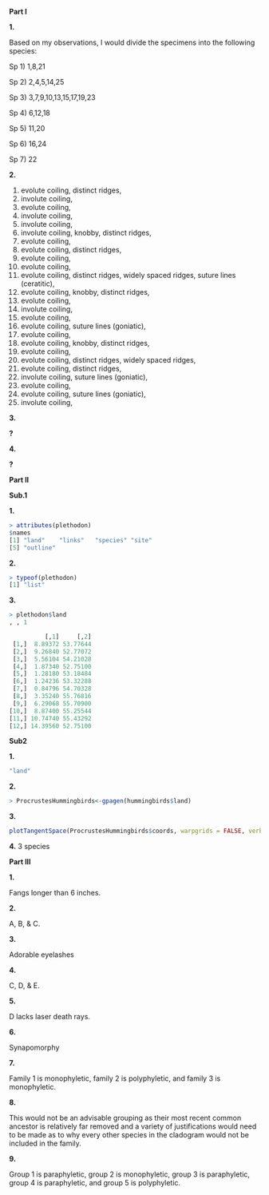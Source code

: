 **Part I**

**1.** 

Based on my observations, I would divide the specimens into the following species:

Sp 1) 1,8,21

Sp 2) 2,4,5,14,25

Sp 3) 3,7,9,10,13,15,17,19,23

Sp 4) 6,12,18

Sp 5) 11,20

Sp 6) 16,24

Sp 7) 22

**2.**

1) evolute coiling, distinct ridges, 
2) involute coiling, 
3) evolute coiling, 
4) involute coiling, 
5) involute coiling, 
6) involute coiling, knobby, distinct ridges, 
7) evolute coiling, 
8) evolute coiling, distinct ridges, 
9) evolute coiling, 
10) evolute coiling, 
11) evolute coiling, distinct ridges, widely spaced ridges, suture lines (ceratitic), 
12) evolute coiling, knobby, distinct ridges, 
13) evolute coiling, 
14) involute coiling, 
15) evolute coiling, 
16) evolute coiling, suture lines (goniatic), 
17) evolute coiling, 
18) evolute coiling, knobby, distinct ridges, 
19) evolute coiling, 
20) evolute coiling, distinct ridges, widely spaced ridges,
21) evolute coiling, distinct ridges, 
22) involute coiling, suture lines (goniatic), 
23) evolute coiling, 
24) evolute coiling, suture lines (goniatic), 
25) involute coiling,

**3.**

**?**

**4.**

**?**

**Part II**

**Sub.1**

**1.**

````R
> attributes(plethodon)
$names
[1] "land"    "links"   "species" "site"   
[5] "outline"
````

**2.**

````R
> typeof(plethodon)
[1] "list"
````

**3.**

````R
> plethodon$land
, , 1

          [,1]     [,2]
 [1,]  8.89372 53.77644
 [2,]  9.26840 52.77072
 [3,]  5.56104 54.21028
 [4,]  1.87340 52.75100
 [5,]  1.28180 53.18484
 [6,]  1.24236 53.32288
 [7,]  0.84796 54.70328
 [8,]  3.35240 55.76816
 [9,]  6.29068 55.70900
[10,]  8.87400 55.25544
[11,] 10.74740 55.43292
[12,] 14.39560 52.75100
````
**Sub2**

**1.**
````R
"land"
````

**2.**
````R
> ProcrustesHummingbirds<-gpagen(hummingbirds$land)
````

**3.**
````R
plotTangentSpace(ProcrustesHummingbirds$coords, warpgrids = FALSE, verbose = FALSE)
````

**4.**
3 species

**Part III**

**1.**

Fangs longer than 6 inches.

**2.**

A, B, & C.

**3.**

Adorable eyelashes

**4.**

C, D, & E.

**5.**

D lacks laser death rays.

**6.**

Synapomorphy

**7.**

Family 1 is monophyletic, family 2 is polyphyletic, and family 3 is monophyletic.

**8.**

This would not be an advisable grouping as their most recent common ancestor is relatively far removed and a variety of justifications would need to be made as to why every other species in the cladogram would not be included in the family.

**9.**

Group 1 is paraphyletic, group 2 is monophyletic, group 3 is paraphyletic, group 4 is paraphyletic, and group 5 is polyphyletic.
